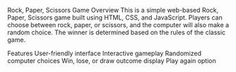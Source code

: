 Rock, Paper, Scissors Game
Overview
This is a simple web-based Rock, Paper, Scissors game built using HTML, CSS, and JavaScript. Players can choose between rock, paper, or scissors, and the computer will also make a random choice. The winner is determined based on the rules of the classic game.

Features
User-friendly interface
Interactive gameplay
Randomized computer choices
Win, lose, or draw outcome display
Play again option
